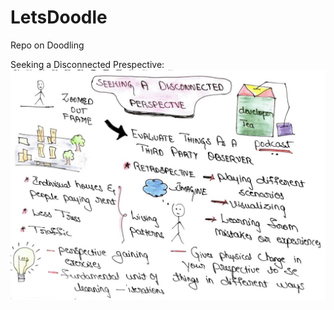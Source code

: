 # LetsDoodle
Repo on Doodling

Seeking a Disconnected Prespective: <img src="https://github.com/vinayhulgar/LetsDoodle/blob/master/IMG_1750.JPG" alt="eeking a Disconnected Prespective"/>
